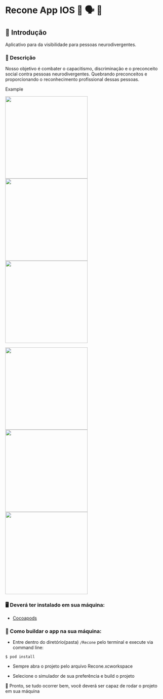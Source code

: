 # Recone App IOS :iphone: :speaking_head: :brain:

## :pushpin: Introdução
Aplicativo para da visibilidade para pessoas neurodivergentes.

### :memo: Descrição
Nosso objetivo é combater o capacitismo, discriminação e o preconceito social contra pessoas neurodivergentes. Quebrando preconceitos e proporcionando o reconhecimento profissional dessas pessoas.

Example 

<img src="ImagesProject/Home.jpeg" width="260" >   <img src="ImagesProject/InitialLogin.jpeg" width="260" >  <img src="ImagesProject/Login.jpeg" width="260" > 

<img src="ImagesProject/Info.jpeg" width="260" >   <img src="ImagesProject/Search.jpeg" width="260" >  <img src="ImagesProject/Profile.jpeg" width="260" > 

### :desktop_computer:  Deverá ter instalado em sua máquina:
- [Cocoapods](https://guides.cocoapods.org/using/getting-started.html)

### :thinking:  Como buildar o app na sua máquina:
- Entre dentro do diretório(pasta) `/Recone` pelo terminal e execute via command line:
```
$ pod install
```

- Sempre abra o projeto pelo arquivo Recone.xcworkspace

- Selecione o simulador de sua preferência e build o projeto

:star_struck: Pronto, se tudo ocorrer bem, você deverá ser capaz de rodar o projeto em sua máquina

